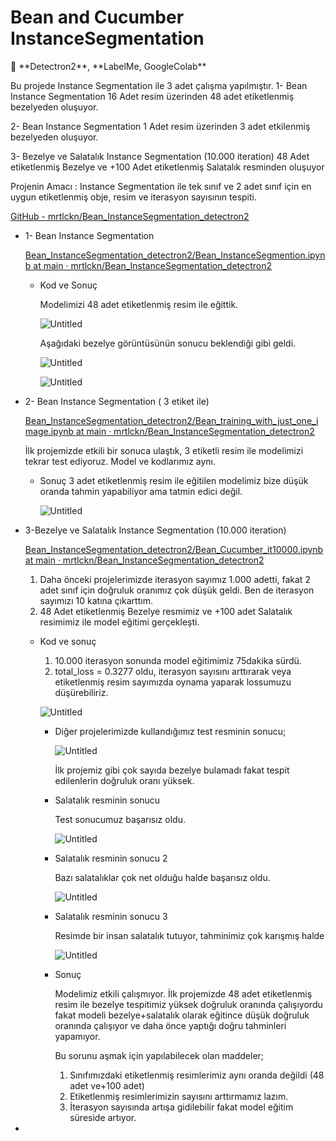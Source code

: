 # Bean and Cucumber InstanceSegmentation

<aside>
📖 **Detectron2**, **LabelMe, GoogleColab**

Bu projede Instance Segmentation  ile 3 adet çalışma yapılmıştır.
1- Bean Instance Segmentation 
16 Adet resim üzerinden 48 adet etiketlenmiş bezelyeden oluşuyor.

2- Bean Instance Segmentation
1 Adet resim üzerinden 3 adet etkilenmiş bezelyeden oluşuyor.

3- Bezelye ve Salatalık Instance Segmentation (10.000 iteration)
48 Adet etiketlenmiş Bezelye ve +100 Adet etiketlenmiş Salatalık resminden oluşuyor

Projenin Amacı : Instance Segmentation ile tek sınıf ve 2 adet sınıf  için en uygun etiketlenmiş obje, resim ve iterasyon sayısının tespiti.

[GitHub - mrtlckn/Bean_InstanceSegmentation_detectron2](https://github.com/mrtlckn/Bean_InstanceSegmentation_detectron2)

</aside>

- 1- Bean Instance Segmentation
    
    [Bean_InstanceSegmentation_detectron2/Bean_InstanceSegmention.ipynb at main · mrtlckn/Bean_InstanceSegmentation_detectron2](https://github.com/mrtlckn/Bean_InstanceSegmentation_detectron2/blob/main/Bean_InstanceSegmention.ipynb)
    
    - Kod ve Sonuç
        
        Modelimizi 48 adet etiketlenmiş resim ile eğittik.
        
        ![Untitled](Bean%20and%20Cucumber%20InstanceSegmentation%20726c6319f3bb4154be067c51b6b87459/Untitled.png)
        
        Aşağıdaki bezelye görüntüsünün sonucu beklendiği gibi geldi.
        
        ![Untitled](Bean%20and%20Cucumber%20InstanceSegmentation%20726c6319f3bb4154be067c51b6b87459/Untitled%201.png)
        
        ![Untitled](Bean%20and%20Cucumber%20InstanceSegmentation%20726c6319f3bb4154be067c51b6b87459/Untitled%202.png)
        
- 2- Bean Instance Segmentation ( 3 etiket ile)
    
    [Bean_InstanceSegmentation_detectron2/Bean_training_with_just_one_image.ipynb at main · mrtlckn/Bean_InstanceSegmentation_detectron2](https://github.com/mrtlckn/Bean_InstanceSegmentation_detectron2/blob/main/Bean_training_with_just_one_image.ipynb)
    
    İlk projemizde etkili bir sonuca ulaştık, 3 etiketli resim ile modelimizi tekrar test ediyoruz.
    Model ve kodlarımız aynı.
    
    - Sonuç
    3 adet etiketlenmiş resim ile eğitilen modelimiz bize düşük oranda tahmin yapabiliyor ama tatmin edici değil.
        
        ![Untitled](Bean%20and%20Cucumber%20InstanceSegmentation%20726c6319f3bb4154be067c51b6b87459/Untitled%203.png)
        
- 3-Bezelye ve Salatalık Instance Segmentation (10.000 iteration)
    
    [Bean_InstanceSegmentation_detectron2/Bean_Cucumber_it10000.ipynb at main · mrtlckn/Bean_InstanceSegmentation_detectron2](https://github.com/mrtlckn/Bean_InstanceSegmentation_detectron2/blob/main/Bean_Cucumber_it10000.ipynb)
    
    1. Daha önceki projelerimizde iterasyon sayımız 1.000 adetti, fakat 2 adet sınıf için doğruluk oranımız çok düşük geldi. Ben de iterasyon sayımızı 10 katına çıkarttım.
    2. 48 Adet etiketlenmiş Bezelye resmimiz ve +100 adet Salatalık resimimiz ile model eğitimi gerçekleşti.
    - Kod ve sonuç
        1. 10.000 iterasyon sonunda model eğitimimiz 75dakika sürdü.
        2. total_loss = 0.3277 oldu, iterasyon sayısını arttırarak veya etiketlenmiş resim sayımızda oynama yaparak lossumuzu düşürebiliriz.
        
        ![Untitled](Bean%20and%20Cucumber%20InstanceSegmentation%20726c6319f3bb4154be067c51b6b87459/Untitled%204.png)
        
        - Diğer projelerimizde kullandığımız test resminin sonucu;
            
            ![Untitled](Bean%20and%20Cucumber%20InstanceSegmentation%20726c6319f3bb4154be067c51b6b87459/Untitled%205.png)
            
            İlk projemiz gibi çok sayıda bezelye bulamadı fakat tespit edilenlerin doğruluk oranı yüksek.
            
        - Salatalık resminin sonucu
            
            Test sonucumuz başarısız oldu. 
            
            ![Untitled](Bean%20and%20Cucumber%20InstanceSegmentation%20726c6319f3bb4154be067c51b6b87459/Untitled%206.png)
            
        - Salatalık resminin sonucu 2
            
            Bazı salatalıklar çok net olduğu halde başarısız oldu.
            
            ![Untitled](Bean%20and%20Cucumber%20InstanceSegmentation%20726c6319f3bb4154be067c51b6b87459/Untitled%207.png)
            
        - Salatalık resminin sonucu 3
            
            Resimde bir insan salatalık tutuyor, tahminimiz çok karışmış halde
            
            ![Untitled](Bean%20and%20Cucumber%20InstanceSegmentation%20726c6319f3bb4154be067c51b6b87459/Untitled%208.png)
            
        - Sonuç
            
            Modelimiz etkili çalışmıyor. İlk projemizde 48 adet etiketlenmiş resim ile bezelye tespitimiz yüksek doğruluk oranında çalışıyordu fakat modeli bezelye+salatalık olarak eğitince düşük doğruluk oranında çalışıyor ve daha önce yaptığı doğru tahminleri yapamıyor.
            
            Bu sorunu aşmak için yapılabilecek olan maddeler;
            
            1. Sınıfımızdaki etiketlenmiş resimlerimiz aynı oranda değildi (48 adet ve+100 adet)
            2. Etiketlenmiş resimlerimizin sayısını arttırmamız lazım.
            3.  İterasyon sayısında artışa gidilebilir fakat model eğitim süreside artıyor.
        

-
